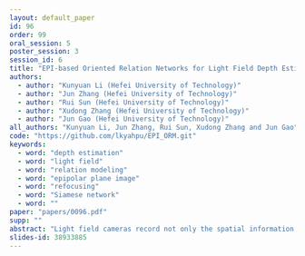 ```yaml
---
layout: default_paper
id: 96
order: 99
oral_session: 5
poster_session: 3
session_id: 6
title: "EPI-based Oriented Relation Networks for Light Field Depth Estimation"
authors:
  - author: "Kunyuan Li (Hefei University of Technology)"
  - author: "Jun Zhang (Hefei University of Technology)"
  - author: "Rui Sun (Hefei University of Technology)"
  - author: "Xudong Zhang (Hefei University of Technology)"
  - author: "Jun Gao (Hefei University of Technology)"
all_authors: "Kunyuan Li, Jun Zhang, Rui Sun, Xudong Zhang and Jun Gao"
code: "https://github.com/lkyahpu/EPI_ORM.git"
keywords:
  - word: "depth estimation"
  - word: "light field"
  - word: "relation modeling"
  - word: "epipolar plane image"
  - word: "refocusing"
  - word: "Siamese network"
  - word: ""
paper: "papers/0096.pdf"
supp: ""
abstract: "Light field cameras record not only the spatial information of observed scenes but also the directions of all incoming light rays. The spatial and angular information implicitly contain geometrical characteristics such as multi-view or epipolar geometry, which can be exploited to improve the performance of depth estimation. An Epipolar Plane Image (EPI), the unique 2D spatial-angular slice of the light field, contains patterns of oriented lines. The slope of these lines is associated with the disparity. Benefiting from this property of EPIs, some representative methods estimate depth maps by analyzing the disparity of each line in EPIs. However, these methods often extract the optimal slope of the lines from EPIs while ignoring the relationship between neighboring pix- els, which leads to inaccurate depth map predictions. Based on the observation that an oriented line and its neighboring pixels in an EPI share a similar linear structure, we propose an end-to-end fully convolutional network (FCN) to estimate the depth value of the intersection point on the horizontal and vertical EPIs. Specifically, we present a new feature-extraction module, called Oriented Relation Module (ORM), that constructs the relationship between the line orientations. To facilitate training, we also propose a refocusing-based data augmentation method to obtain different slopes from EPIs of the same scene point. Extensive experiments verify the efficacy of learning relations and show that our approach is competitive to other state-of-the-art methods. The code and the trained models are available at https://github.com/lkyahpu/EPI_ORM.git."
slides-id: 38933885
---
```

